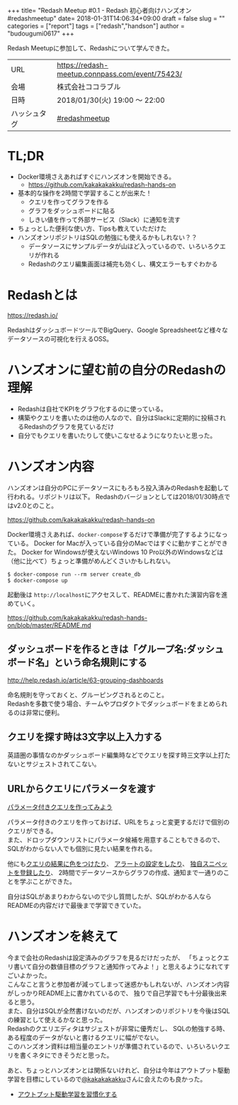 +++
title= "Redash Meetup #0.1 - Redash 初心者向けハンズオン #redashmeetup"
date= 2018-01-31T14:06:34+09:00
draft = false
slug = ""
categories = ["report"]
tags = ["redash","handson"]
author = "budougumi0617"
+++


Redash Meetupに参加して、Redashについて学んできた。

|||
|---|---|
|URL|https://redash-meetup.connpass.com/event/75423/|
|会場|株式会社ココラブル|
|日時|2018/01/30(火) 19:00 〜 22:00|
|ハッシュタグ| [#redashmeetup](https://twitter.com/search?q=%23redashmeetup) |


# TL;DR
- Docker環境さえあればすぐにハンズオンを開始できる。
  - https://github.com/kakakakakku/redash-hands-on
- 基本的な操作を2時間で学習することが出来た！
  - クエリを作ってグラフを作る
  - グラフをダッシュボードに貼る
  - しきい値を作って外部サービス（Slack）に通知を流す
- ちょっとした便利な使い方、Tipsも教えていただけた
- ハンズオンリポジトリはSQLの勉強にも使えるかもしれない？？
  - データソースにサンプルデータが山ほど入っているので、いろいろクエリが作れる
  - Redashのクエリ編集画面は補完も効くし、構文エラーもすぐわかる

# Redashとは
https://redash.io/

RedashはダッシュボードツールでBigQuery、Google Spreadsheetなど様々なデータソースの可視化を行えるOSS。


# ハンズオンに望む前の自分のRedashの理解
- Redashは自社でKPIをグラフ化するのに使っている。
- 構築やクエリを書いたのは他の人なので、自分はSlackに定期的に投稿されるRedashのグラフを見ているだけ
- 自分でもクエリを書いたりして使いこなせるようになりたいと思った。


# ハンズオン内容

ハンズオンは自分のPCにデータソースにもろもろ投入済みのRedashを起動して行われる。リポジトリは以下。
Redashのバージョンとしては2018/01/30時点ではv2.0とのこと。

https://github.com/kakakakakku/redash-hands-on

Docker環境さえあれば、`docker-compose`するだけで準備が完了するようになっている。
Docker for Macが入っている自分のMacではすぐに動かすことができた。
Docker for Windowsが使えないWindows 10 Pro以外のWindowsなどは（他に比べて）ちょっと準備がめんどくさいかもしれない。

```
$ docker-compose run --rm server create_db
$ docker-compose up
```

起動後は `http://localhost`にアクセスして、READMEに書かれた演習内容を進めていく。

https://github.com/kakakakakku/redash-hands-on/blob/master/README.md


## ダッシュボードを作るときは「グループ名:ダッシュボード名」という命名規則にする
http://help.redash.io/article/63-grouping-dashboards

命名規則を守っておくと、グルーピングされるとのこと。  
Redashを多数で使う場合、チームやプロダクトでダッシュボードをまとめられるのは非常に便利。

## クエリを探す時は3文字以上入力する
英語圏の事情なのかダッシュボード編集時などでクエリを探す時三文字以上打たないとサジェストされてこない。

## URLからクエリにパラメータを渡す
[パラメータ付きクエリを作ってみよう](https://github.com/kakakakakku/redash-hands-on/blob/master/README.md#%E3%83%91%E3%83%A9%E3%83%A1%E3%83%BC%E3%82%BF%E4%BB%98%E3%81%8D%E3%82%AF%E3%82%A8%E3%83%AA%E3%82%92%E4%BD%9C%E3%81%A3%E3%81%A6%E3%81%BF%E3%82%88%E3%81%86)

パラメータ付きのクエリを作っておけば、URLをちょっと変更するだけで個別のクエリができる。  
また、ドロップダウンリストにパラメータ候補を用意することもできるので、SQLがわからない人でも個別に見たい結果を作れる。

他にも[クエリの結果に色をつけたり](https://github.com/kakakakakku/redash-hands-on/blob/master/README.md#%E3%82%AF%E3%82%A8%E3%83%AA%E7%B5%90%E6%9E%9C%E3%81%AB%E8%89%B2%E3%82%92%E4%BB%98%E3%81%91%E3%82%88%E3%81%86)、
[アラートの設定をしたり](https://github.com/kakakakakku/redash-hands-on/blob/master/README.md#%E3%82%A2%E3%83%A9%E3%83%BC%E3%83%88%E3%82%92%E8%A8%AD%E5%AE%9A%E3%81%97%E3%82%88%E3%81%86)、
[独自スニペットを登録したり](https://github.com/kakakakakku/redash-hands-on/blob/master/README.md#%E3%82%AF%E3%82%A8%E3%83%AA%E3%82%B9%E3%83%8B%E3%83%9A%E3%83%83%E3%83%88%E3%82%92%E6%B4%BB%E7%94%A8%E3%81%97%E3%82%88%E3%81%86)、
2時間でデータソースからグラフの作成、通知まで一通りのことを学ぶことができた。

自分はSQLがあまりわからないので少し質問したが、SQLがわかる人ならREADMEの内容だけで最後まで学習できていた。


# ハンズオンを終えて
今まで会社のRedashは設定済みのグラフを見るだけだったが、
「ちょっとクエリ書いて自分の数値目標のグラフと通知作ってみよ！」と思えるようになれてすごいよかった。  
こんなこと言うと参加者が減ってしまって迷惑かもしれないが、ハンズオン内容がしっかりREADME上に書かれているので、
独りで自己学習でも十分最後出来ると思う。  
また、自分はSQLが全然書けないのだが、ハンズオンのリポジトリを今後はSQLの練習として使えるかなと思った。  
Redashのクエリエディタはサジェストが非常に優秀だし、
SQLの勉強する時、ある程度のデータがないと書けるクエリに幅がでない。  
このハンズオン資料は相当量のエントリが準備されているので、いろいろいクエリを書くネタにできそうだと思った。

あと、ちょっとハンズオンとは関係ないけれど、自分は今年はアウトプット駆動学習を目標にしているので[@kakakakakku](https://twitter.com/kakakakakku)さんに会えたのも良かった。

- [アウトプット駆動学習を習慣化する](http://kakakakakku.hatenablog.com/entry/2017/12/22/173455)

